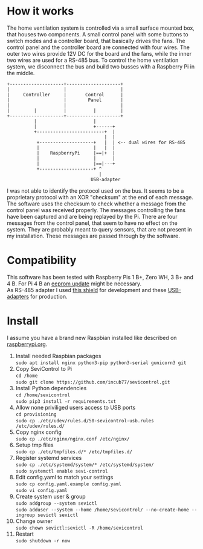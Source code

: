 How it works
============
            
 The home ventilation system is controlled via a small surface mounted box, that houses two components. 
 A small control panel with some buttons to switch modes and a controller board, that basically drives the fans.
 The control panel and the controller board are connected with four wires. 
 The outer two wires provide 12V DC for the board and the fans, while the inner two wires are used for a RS-485 bus.
 To control the home ventilation system, we disconnect the bus and build two busses with a Raspberry Pi in the middle.
     
 
    +--------------------+--------------------+    
    |                    |                    |
    |     Controller     |       Control      |
    |                    |        Panel       |
    |                    |                    |
    |         |          |          |         |
    +--------------------+--------------------+
              |                     |     
              |                     +------+
              +-------------------------+  |
                                        |  |
               +--------------------+   |  | <-- dual wires for RS-485
               |                    |   |  |
               |    RaspberryPi     |==|+  |
               |                    |      |
               |                    |==|---+
               +--------------------+ ^
                                      |
                                   USB-adapter   
I was not able to identify the protocol used on the bus. 
It seems to be a proprietary protocol with an XOR "checksum" at the end of each message. 
The software uses the checksum to check whether a message from the control panel was received properly. The messages 
controlling the fans have been captured and are being replayed by the Pi.
There are four messages from the control panel, that seem to have no effect on the system. They are probably 
meant to query sensors, that are not present in my installation. These messages are passed through by the software.     
      

Compatibility
=============

This software has been tested with Raspberry Pis 1 B+, Zero WH, 3 B+ and 4 B. For Pi 4 B an [eeprom update](https://www.raspberrypi.org/documentation/hardware/raspberrypi/booteeprom.md) might be necessary.  
As RS-485 adapter I used [this shield](https://www.reichelt.de/raspberry-pi-rs485-interface-rpi-rs485-p162304.html?LANGUAGE=EN) for development and these [USB-adapters](https://www.amazon.de/Converter-Adapter-Arduino-Prototyping-Mikrocontroller/dp/B01MQTKZ6D/) for production. 


Install
=======

I assume you have a brand new Raspbian installed like described on 
[raspberrypi.org](https://www.raspberrypi.org/documentation/installation/installing-images/README.md).

1. Install needed Raspbian packages  
`sudo apt install nginx python3-pip python3-serial gunicorn3 git`
2. Copy SeviControl to Pi  
`cd /home`  
`sudo git clone https://github.com/incub77/sevicontrol.git`
3. Install Python dependencies  
`cd /home/sevicontrol`  
`sudo pip3 install -r requirements.txt`
4. Allow none priviliged users access to USB ports    
`cd provisioning`  
`sudo cp ./etc/udev/rules.d/50-sevicontrol-usb.rules /etc/udev/rules.d/`  
5. Copy nginx config  
`sudo cp ./etc/nginx/nginx.conf /etc/nginx/`  
6. Setup tmp files  
`sudo cp ./etc/tmpfiles.d/* /etc/tmpfiles.d/`
7. Register systemd services  
`sudo cp ./etc/systemd/system/* /etc/systemd/system/`  
`sudo systemctl enable sevi-control`
8. Edit config.yaml to match your settings  
`sudo cp config.yaml.example config.yaml`  
`sudo vi config.yaml`  
9. Create system user & group  
`sudo addgroup --system sevictl`  
`sudo adduser --system --home /home/sevicontrol/ --no-create-home --ingroup sevictl sevictl`  
10. Change owner  
`sudo chown sevictl:sevictl -R /home/sevicontrol`
11. Restart  
`sudo shutdown -r now`


